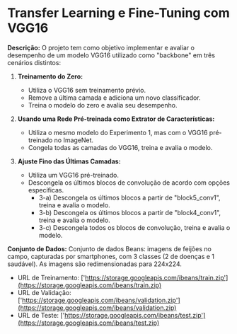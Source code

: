 # Transfer Learning e Fine-Tuning com VGG16

**Descrição:**
O projeto tem como objetivo implementar e avaliar o desempenho de um modelo VGG16 utilizado como "backbone" em três cenários distintos:

1. **Treinamento do Zero:**
   - Utiliza o VGG16 sem treinamento prévio.
   - Remove a última camada e adiciona um novo classificador.
   - Treina o modelo do zero e avalia seu desempenho.

2. **Usando uma Rede Pré-treinada como Extrator de Características:**
   - Utiliza o mesmo modelo do Experimento 1, mas com o VGG16 pré-treinado no ImageNet.
   - Congela todas as camadas do VGG16, treina e avalia o modelo.

3. **Ajuste Fino das Últimas Camadas:**
   - Utiliza um VGG16 pré-treinado.
   - Descongela os últimos blocos de convolução de acordo com opções específicas.
     - 3-a) Descongela os últimos blocos a partir de "block5_conv1", treina e avalia o modelo.
     - 3-b) Descongela os últimos blocos a partir de "block4_conv1", treina e avalia o modelo.
     - 3-c) Descongela todos os blocos de convolução, treina e avalia o modelo.

**Conjunto de Dados:**
Conjunto de dados Beans: imagens de feijões no campo, capturadas por smartphones, com 3 classes (2 de doenças e 1 saudável). As imagens são redimensionadas para 224x224.

- URL de Treinamento: ['https://storage.googleapis.com/ibeans/train.zip'](https://storage.googleapis.com/ibeans/train.zip)
- URL de Validação: ['https://storage.googleapis.com/ibeans/validation.zip'](https://storage.googleapis.com/ibeans/validation.zip)
- URL de Teste: ['https://storage.googleapis.com/ibeans/test.zip'](https://storage.googleapis.com/ibeans/test.zip)
